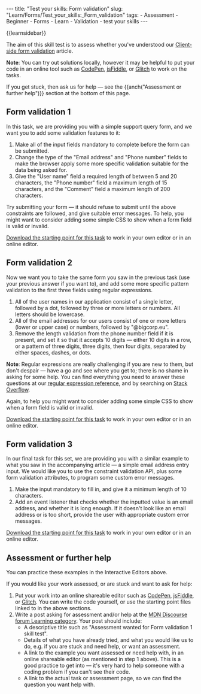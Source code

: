 --- title: "Test your skills: Form validation" slug: "Learn/Forms/Test_your_skills:\_Form_validation" tags: - Assessment - Beginner - Forms - Learn - Validation - test your skills ---

{{learnsidebar}}

The aim of this skill test is to assess whether you've understood our [Client-side form validation](/en-US/docs/Learn/Forms/Form_validation) article.

**Note**: You can try out solutions locally, however it may be helpful to put your code in an online tool such as [CodePen](https://codepen.io/), [jsFiddle](https://jsfiddle.net/), or [Glitch](https://glitch.com/) to work on the tasks.

If you get stuck, then ask us for help — see the {{anch("Assessment or further help")}} section at the bottom of this page.

## Form validation 1

In this task, we are providing you with a simple support query form, and we want you to add some validation features to it:

1.  Make all of the input fields mandatory to complete before the form can be submitted.
2.  Change the type of the "Email address" and "Phone number" fields to make the browser apply some more specific validation suitable for the data being asked for.
3.  Give the "User name" field a required length of between 5 and 20 characters, the "Phone number" field a maximum length of 15 characters, and the "Comment" field a maximum length of 200 characters.

Try submitting your form — it should refuse to submit until the above constraints are followed, and give suitable error messages. To help, you might want to consider adding some simple CSS to show when a form field is valid or invalid.

[Download the starting point for this task](https://github.com/mdn/learning-area/blob/master/html/forms/tasks/form-validation/form-validation1-download.html) to work in your own editor or in an online editor.

## Form validation 2

Now we want you to take the same form you saw in the previous task (use your previous answer if you want to), and add some more specific pattern validation to the first three fields using regular expressions.

1.  All of the user names in our application consist of a single letter, followed by a dot, followed by three or more letters or numbers. All letters should be lowercase.
2.  All of the email addresses for our users consist of one or more letters (lower or upper case) or numbers, followed by "@bigcorp.eu".
3.  Remove the length validation from the phone number field if it is present, and set it so that it accepts 10 digits — either 10 digits in a row, or a pattern of three digits, three digits, then four digits, separated by either spaces, dashes, or dots.

**Note**: Regular expressions are really challenging if you are new to them, but don't despair — have a go and see where you get to; there is no shame in asking for some help. You can find everything you need to answer these questions at our [regular expression reference](/en-US/docs/Web/JavaScript/Guide/Regular_Expressions), and by searching on [Stack Overflow](https://stackoverflow.com/).

Again, to help you might want to consider adding some simple CSS to show when a form field is valid or invalid.

[Download the starting point for this task](https://github.com/mdn/learning-area/blob/master/html/forms/tasks/form-validation/form-validation2-download.html) to work in your own editor or in an online editor.

## Form validation 3

In our final task for this set, we are providing you with a similar example to what you saw in the accompanying article — a simple email address entry input. We would like you to use the constraint validation API, plus some form validation attributes, to program some custom error messages.

1.  Make the input mandatory to fill in, and give it a minimum length of 10 characters.
2.  Add an event listener that checks whether the inputted value is an email address, and whether it is long enough. If it doesn't look like an email address or is too short, provide the user with appropriate custom error messages.

[Download the starting point for this task](https://github.com/mdn/learning-area/blob/master/html/forms/tasks/form-validation/form-validation3-download.html) to work in your own editor or in an online editor.

## Assessment or further help

You can practice these examples in the Interactive Editors above.

If you would like your work assessed, or are stuck and want to ask for help:

1.  Put your work into an online shareable editor such as [CodePen](https://codepen.io/), [jsFiddle](https://jsfiddle.net/), or [Glitch](https://glitch.com/). You can write the code yourself, or use the starting point files linked to in the above sections.
2.  Write a post asking for assessment and/or help at the <a href="https://discourse.mozilla.org/c/mdn/learn" class="external external-icon">MDN Discourse forum Learning category</a>. Your post should include:
    - A descriptive title such as "Assessment wanted for Form validation 1 skill test".
    - Details of what you have already tried, and what you would like us to do, e.g. if you are stuck and need help, or want an assessment.
    - A link to the example you want assessed or need help with, in an online shareable editor (as mentioned in step 1 above). This is a good practice to get into — it's very hard to help someone with a coding problem if you can't see their code.
    - A link to the actual task or assessment page, so we can find the question you want help with.

